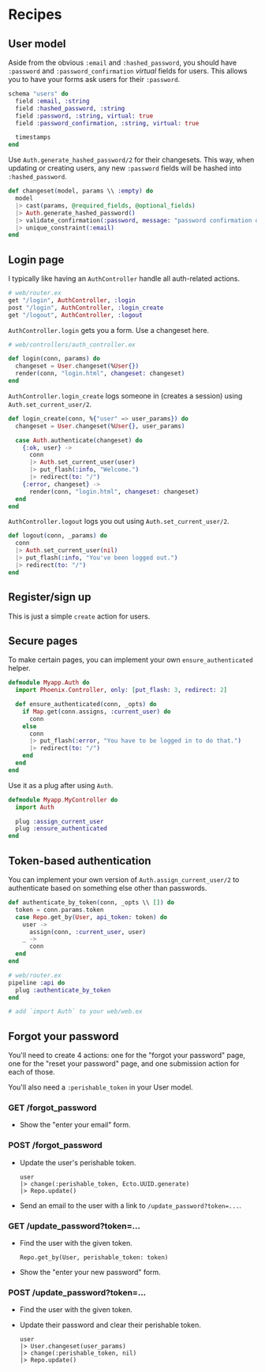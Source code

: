 # Recipes

## User model

Aside from the obvious `:email` and `:hashed_password`, you should have
`:password` and `:password_confirmation` _virtual_ fields for users. This
allows you to have your forms ask users for their `:password`.

```elixir
schema "users" do
  field :email, :string
  field :hashed_password, :string
  field :password, :string, virtual: true
  field :password_confirmation, :string, virtual: true

  timestamps
end
```

Use `Auth.generate_hashed_password/2` for their changesets. This way, when
updating or creating users, any new `:password` fields will be hashed into
`:hashed_password`.

```elixir
def changeset(model, params \\ :empty) do
  model
  |> cast(params, @required_fields, @optional_fields)
  |> Auth.generate_hashed_password()
  |> validate_confirmation(:password, message: "password confirmation doesn't match")
  |> unique_constraint(:email)
end
```

## Login page

I typically like having an `AuthController` handle all auth-related actions.

```elixir
# web/router.ex
get "/login", AuthController, :login
post "/login", AuthController, :login_create
get "/logout", AuthController, :logout
```

`AuthController.login` gets you a form. Use a changeset here.

```elixir
# web/controllers/auth_controller.ex

def login(conn, params) do
  changeset = User.changeset(%User{})
  render(conn, "login.html", changeset: changeset)
end
```

`AuthController.login_create` logs someone in (creates a session) using `Auth.set_current_user/2`.

```elixir
def login_create(conn, %{"user" => user_params}) do
  changeset = User.changeset(%User{}, user_params)

  case Auth.authenticate(changeset) do
    {:ok, user} ->
      conn
      |> Auth.set_current_user(user)
      |> put_flash(:info, "Welcome.")
      |> redirect(to: "/")
    {:error, changeset} ->
      render(conn, "login.html", changeset: changeset)
  end
end
```

`AuthController.logout` logs you out using `Auth.set_current_user/2`.

```elixir
def logout(conn, _params) do
  conn
  |> Auth.set_current_user(nil)
  |> put_flash(:info, "You've been logged out.")
  |> redirect(to: "/")
end
```

## Register/sign up

This is just a simple `create` action for users.

## Secure pages

To make certain pages, you can implement your own `ensure_authenticated` helper.

```elixir
defmodule Myapp.Auth do
  import Phoenix.Controller, only: [put_flash: 3, redirect: 2]

  def ensure_authenticated(conn, _opts) do
    if Map.get(conn.assigns, :current_user) do
      conn
    else
      conn
      |> put_flash(:error, "You have to be logged in to do that.")
      |> redirect(to: "/")
    end
  end
end
```

Use it as a plug after using `Auth`.

```elixir
defmodule Myapp.MyController do
  import Auth

  plug :assign_current_user
  plug :ensure_authenticated
end
```

## Token-based authentication

You can implement your own version of `Auth.assign_current_user/2` to
authenticate based on something else other than passwords.

```elixir
def authenticate_by_token(conn, _opts \\ []) do
  token = conn.params.token
  case Repo.get_by(User, api_token: token) do
    user ->
      assign(conn, :current_user, user)
    _ ->
      conn
  end
end
```

```elixir
# web/router.ex
pipeline :api do
  plug :authenticate_by_token
end

# add `import Auth` to your web/web.ex
```

## Forgot your password

You'll need to create 4 actions: one for the "forgot your password" page, one
for the "reset your password" page, and one submission action for each of those.

You'll also need a `:perishable_token` in your User model.

### GET /forgot_password

   - Show the "enter your email" form.

### POST /forgot_password

  - Update the user's perishable token.

        user
        |> change(:perishable_token, Ecto.UUID.generate)
        |> Repo.update()

  - Send an email to the user with a link to `/update_password?token=...`.

### GET /update_password?token=...

  - Find the user with the given token.

        Repo.get_by(User, perishable_token: token)

  - Show the "enter your new password" form.

### POST /update_password?token=...

  - Find the user with the given token.
  - Update their password and clear their perishable token.

        user
        |> User.changeset(user_params)
        |> change(:perishable_token, nil)
        |> Repo.update()
